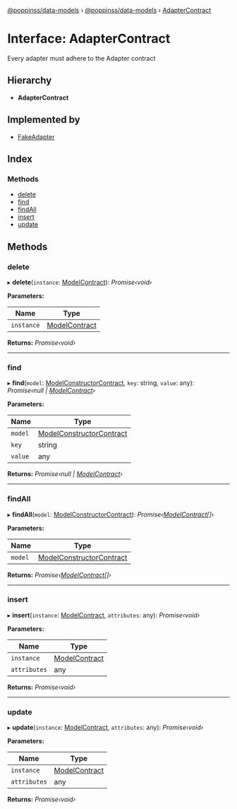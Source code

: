 [@poppinss/data-models](../README.md) › [@poppinss/data-models](../modules/_poppinss_data_models.md) › [AdapterContract](_poppinss_data_models.adaptercontract.md)

# Interface: AdapterContract

Every adapter must adhere to the Adapter contract

## Hierarchy

* **AdapterContract**

## Implemented by

* [FakeAdapter](../classes/_test_helpers_index_.fakeadapter.md)

## Index

### Methods

* [delete](_poppinss_data_models.adaptercontract.md#delete)
* [find](_poppinss_data_models.adaptercontract.md#find)
* [findAll](_poppinss_data_models.adaptercontract.md#findall)
* [insert](_poppinss_data_models.adaptercontract.md#insert)
* [update](_poppinss_data_models.adaptercontract.md#update)

## Methods

###  delete

▸ **delete**(`instance`: [ModelContract](_poppinss_data_models.modelcontract.md)): *Promise‹void›*

**Parameters:**

Name | Type |
------ | ------ |
`instance` | [ModelContract](_poppinss_data_models.modelcontract.md) |

**Returns:** *Promise‹void›*

___

###  find

▸ **find**(`model`: [ModelConstructorContract](_poppinss_data_models.modelconstructorcontract.md), `key`: string, `value`: any): *Promise‹null | [ModelContract](_poppinss_data_models.modelcontract.md)›*

**Parameters:**

Name | Type |
------ | ------ |
`model` | [ModelConstructorContract](_poppinss_data_models.modelconstructorcontract.md) |
`key` | string |
`value` | any |

**Returns:** *Promise‹null | [ModelContract](_poppinss_data_models.modelcontract.md)›*

___

###  findAll

▸ **findAll**(`model`: [ModelConstructorContract](_poppinss_data_models.modelconstructorcontract.md)): *Promise‹[ModelContract](_poppinss_data_models.modelcontract.md)[]›*

**Parameters:**

Name | Type |
------ | ------ |
`model` | [ModelConstructorContract](_poppinss_data_models.modelconstructorcontract.md) |

**Returns:** *Promise‹[ModelContract](_poppinss_data_models.modelcontract.md)[]›*

___

###  insert

▸ **insert**(`instance`: [ModelContract](_poppinss_data_models.modelcontract.md), `attributes`: any): *Promise‹void›*

**Parameters:**

Name | Type |
------ | ------ |
`instance` | [ModelContract](_poppinss_data_models.modelcontract.md) |
`attributes` | any |

**Returns:** *Promise‹void›*

___

###  update

▸ **update**(`instance`: [ModelContract](_poppinss_data_models.modelcontract.md), `attributes`: any): *Promise‹void›*

**Parameters:**

Name | Type |
------ | ------ |
`instance` | [ModelContract](_poppinss_data_models.modelcontract.md) |
`attributes` | any |

**Returns:** *Promise‹void›*

